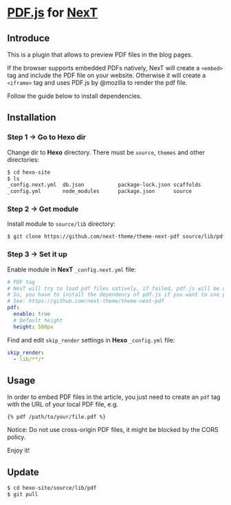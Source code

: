 # [PDF.js](https://github.com/mozilla/pdf.js) for [NexT](https://github.com/next-theme/hexo-theme-next)

## Introduce

This is a plugin that allows to preview PDF files in the blog pages.

If the browser supports embedded PDFs natively, NexT will create a `<embed>` tag and include the PDF file on your website. Otherwise it will create a `<iframe>` tag and uses PDF.js by @mozilla to render the pdf file.

Follow the guide below to install dependencies.

## Installation

### Step 1 &rarr; Go to Hexo dir

Change dir to **Hexo** directory. There must be `source`, `themes` and other directories:

```sh
$ cd hexo-site
$ ls
_config.next.yml  db.json           package-lock.json scaffolds         themes
_config.yml       node_modules      package.json      source
```

### Step 2 &rarr; Get module

Install module to `source/lib` directory:

```sh
$ git clone https://github.com/next-theme/theme-next-pdf source/lib/pdf
```

### Step 3 &rarr; Set it up

Enable module in **NexT** `_config.next.yml` file:

```yml
# PDF tag
# NexT will try to load pdf files natively, if failed, pdf.js will be used.
# So, you have to install the dependency of pdf.js if you want to use pdf tag and make it available to all browsers.
# See: https://github.com/next-theme/theme-next-pdf
pdf:
  enable: true
  # Default height
  height: 500px
```

Find and edit `skip_render` settings in **Hexo** `_config.yml` file:

```yml
skip_render:
  - lib/**/*
```

## Usage

In order to embed PDF files in the article, you just need to create an `pdf` tag with the URL of your local PDF file, e.g.

```
{% pdf /path/to/your/file.pdf %}
```
Notice: Do not use cross-origin PDF files, it might be blocked by the CORS policy.

Enjoy it!

## Update

```sh
$ cd hexo-site/source/lib/pdf
$ git pull
```
